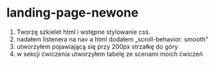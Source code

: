 # landing-page-newone
1.	Tworzę szkielet html i wstępne stylowanie css.
2.	nadałem listenera na nav a html dodałem „scroll-behavior: smooth”
3.	utworzyłem pojawiającą się przy 200px strzałkę do góry
4.	w sekcji ćwiczenia utworzyłem tabelę ze scenami moich ćwiczeń
